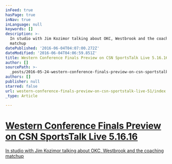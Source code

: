 ```yaml
---
inFeed: true
hasPage: true
inNav: true
inLanguage: null
keywords: []
description: >-
  In studio with Jim Kozimor talking about OKC, Westbrook and the coaching
  matchup
datePublished: '2016-06-04T04:07:00.272Z'
dateModified: '2016-06-04T04:06:59.851Z'
title: Western Conference Finals Preview on CSN SportsTalk Live 5.16.16
author: []
sourcePath: >-
  _posts/2016-05-24-western-conference-finals-preview-on-csn-sportstalk-live-51.md
authors: []
publisher: null
starred: false
url: western-conference-finals-preview-on-csn-sportstalk-live-51/index.html
_type: Article

---
```

# [Western Conference Finals Preview on CSN SportsTalk Live 5.16.16][0]

[In studio with Jim Kozimor talking about OKC, Westbrook and the coaching matchup][0]

[0]: https://youtu.be/ShhUdTs-p8o